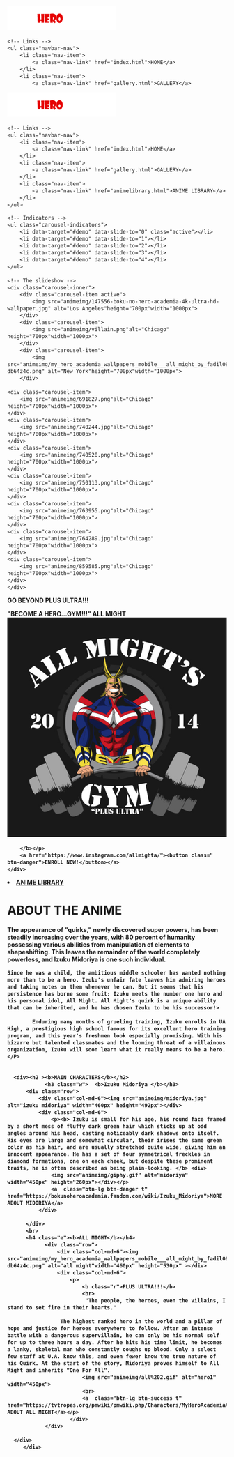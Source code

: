 
<html lang="en">
<head>
    <meta charset="UTF-8">
    <title>Title</title>
    <link rel="stylesheet" href="bootsrap/css/bootstrap.css">
    <link rel="stylesheet" href="anime.css">
    <link class="u" rel="icon" href="animeimg/heroicon.png">
</head>
<body class="body">
<nav class="navbar navbar-expand-sm bg-dark navbar-dark">
    <!-- Brand/logo -->
    <a class="navbar-brand" href="https://readheroacademia.net/"><img src="animeimg/logo.png" alt=""></a>

    <!-- Links -->
    <ul class="navbar-nav">
        <li class="nav-item">
            <a class="nav-link" href="index.html">HOME</a>
        </li>
        <li class="nav-item">
            <a class="nav-link" href="gallery.html">GALLERY</a>
<html lang="en">
<head>
    <meta charset="UTF-8">
    <title>Title</title>
    <link rel="stylesheet" href="bootsrap/css/bootstrap.css">
    <link rel="stylesheet" href="anime.css">
    <link class="u" rel="icon" href="animeimg/heroicon.png">
</head>
<body id="y">


<nav class="navbar navbar-expand-sm bg-dark navbar-dark">
    <!-- Brand/logo -->
    <a class="navbar-brand" href="https://readheroacademia.net/"><img src="animeimg/logo.png" alt=""></a>

    <!-- Links -->
    <ul class="navbar-nav">
        <li class="nav-item">
            <a class="nav-link" href="index.html">HOME</a>
        </li>
        <li class="nav-item">
            <a class="nav-link" href="gallery.html">GALLERY</a>
        </li>
        <li class="nav-item">
            <a class="nav-link" href="animelibrary.html">ANIME LIBRARY</a>
        </li>
    </ul>
</nav>

<div class="container">


<div id="demo" class="carousel slide d" data-ride="carousel">

    <!-- Indicators -->
    <ul class="carousel-indicators">
        <li data-target="#demo" data-slide-to="0" class="active"></li>
        <li data-target="#demo" data-slide-to="1"></li>
        <li data-target="#demo" data-slide-to="2"></li>
        <li data-target="#demo" data-slide-to="3"></li>
        <li data-target="#demo" data-slide-to="4"></li>
    </ul>

    <!-- The slideshow -->
    <div class="carousel-inner">
        <div class="carousel-item active">
            <img src="animeimg/147556-boku-no-hero-academia-4k-ultra-hd-wallpaper.jpg" alt="Los Angeles"height="700px"width="1000px">
        </div>
        <div class="carousel-item">
            <img src="animeimg/villain.png"alt="Chicago" height="700px"width="1000px">
        </div>
        <div class="carousel-item">
            <img src="animeimg/my_hero_academia_wallpapers_mobile___all_might_by_fadil089665-db64z4c.png" alt="New York"height="700px"width="1000px">
        </div>

    <div class="carousel-item">
        <img src="animeimg/691827.png"alt="Chicago" height="700px"width="1000px">
    </div>
    <div class="carousel-item">
        <img src="animeimg/740244.jpg"alt="Chicago" height="700px"width="1000px">
    </div>
    <div class="carousel-item">
        <img src="animeimg/740520.png"alt="Chicago" height="700px"width="1000px">
    </div>
    <div class="carousel-item">
        <img src="animeimg/750113.png"alt="Chicago" height="700px"width="1000px">
    </div>
    <div class="carousel-item">
        <img src="animeimg/763955.png"alt="Chicago" height="700px"width="1000px">
    </div>
    <div class="carousel-item">
        <img src="animeimg/764289.jpg"alt="Chicago" height="700px"width="1000px">
    </div>
    <div class="carousel-item">
        <img src="animeimg/859585.png"alt="Chicago" height="700px"width="1000px">
    </div>
    </div>
</div>
    <!-- Left and right controls -->
    <a class="carousel-control-prev" href="#demo" data-slide="prev">
        <span class="carousel-control-prev-icon"></span>
    </a>
    <a class="carousel-control-next" href="#demo" data-slide="next">
        <span class="carousel-control-next-icon"></span>
    </a>
    <a class="carousel-control-next" href="#demo" data-slide="next">
        <span class="carousel-control-next-icon"></span>
    </a>
</div>
</div>
<div class="container i">
    <p><b class="o"> GO BEYOND PLUS ULTRA!!!</b></p>
    <div class="jumbotron">
    <p> <b class="p"> "BECOME A HERO...GYM!!!" ALL MIGHT <br>
        <img class="f" src="animeimg/allgym.jpg" alt=" gym "> <br>

        </b></p>
        <a href="https://www.instagram.com/allmighta/"><button class=" btn-danger">ENROLL NOW!</button></a>
    </div>



</div>






<script src="bootsrap/js/jquery.js"></script>
<script src="bootsrap/js/bootstrap.js"></script>
</body>
</html>        </li>
        <li class="nav-item">
            <a class="nav-link" href="animelibrary.html">ANIME LIBRARY</a>
        </li>
    </ul>
</nav>
    <div class="container q " >
    <h1><b>ABOUT THE ANIME</b></h1>
        <P>
         The appearance of "quirks," newly discovered super powers, has been steadily increasing over the years, with 80 percent of humanity possessing various abilities from manipulation of elements to shapeshifting. This leaves the remainder of the world completely powerless, and Izuku Midoriya is one such individual.

    Since he was a child, the ambitious middle schooler has wanted nothing more than to be a hero. Izuku's unfair fate leaves him admiring heroes and taking notes on them whenever he can. But it seems that his persistence has borne some fruit: Izuku meets the number one hero and his personal idol, All Might. All Might's quirk is a unique ability that can be inherited, and he has chosen Izuku to be his successor!>

            Enduring many months of grueling training, Izuku enrolls in UA High, a prestigious high school famous for its excellent hero training program, and this year's freshmen look especially promising. With his bizarre but talented classmates and the looming threat of a villainous organization, Izuku will soon learn what it really means to be a hero.  </P>


      <div><h2 ><b>MAIN CHARACTERS</b></h2>
                <h3 class="w">  <b>Izuku Midoriya </b></h3>
          <div class="row">
              <div class="col-md-6"><img src="animeimg/midoriya.jpg" alt="izuku midoriya" width="460px" height="492px"></div>
              <div class="col-md-6">
                  <p><b> Izuku is small for his age, his round face framed by a short mess of fluffy dark green hair which sticks up at odd angles around his head, casting noticeably dark shadows onto itself. His eyes are large and somewhat circular, their irises the same green color as his hair, and are usually stretched quite wide, giving him an innocent appearance. He has a set of four symmetrical freckles in diamond formations, one on each cheek, but despite these prominent traits, he is often described as being plain-looking. </b> <div>
                  <img src="animeimg/giphy.gif" alt="midoriya" width="450px" height="260px"></div></p>
                  <a  class="btn-lg btn-danger t" href="https://bokunoheroacademia.fandom.com/wiki/Izuku_Midoriya">MORE ABOUT MIDORIYA</a>
              </div>

          </div>
          <br>
          <h4 class="e"><b>ALL MIGHT</b></h4>
                <div class="row">
                    <div class="col-md-6"><img src="animeimg/my_hero_academia_wallpapers_mobile___all_might_by_fadil089665-db64z4c.png" alt="all might"width="460px" height="530px" ></div>
                    <div class="col-md-6">
                        <p>
                            <b class="r">PLUS ULTRA!!!</b>
                            <br>
                             "The people, the heroes, even the villains, I stand to set fire in their hearts."

                     The highest ranked hero in the world and a pillar of hope and justice for heroes everywhere to follow. After an intense battle with a dangerous supervillain, he can only be his normal self for up to three hours a day. After he hits his time limit, he becomes a lanky, skeletal man who constantly coughs up blood. Only a select few staff at U.A. know this, and even fewer know the true nature of his Quirk. At the start of the story, Midoriya proves himself to All Might and inherits "One For All".
                            <img src="animeimg/all%202.gif" alt="hero1" width="450px">
                            <br>
                            <a  class="btn-lg btn-success t" href="https://tvtropes.org/pmwiki/pmwiki.php/Characters/MyHeroAcademiaAllMight">MORE ABOUT ALL MIGHT</a></p>
                        </div>  
                </div>

      </div>
         </div>  



</div>

 <script src="bootsrap/js/jquery.js"></script>
 <script src="bootsrap/js/bootstrap.js"></script>

</body>
</html>
